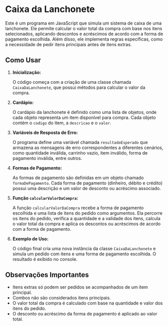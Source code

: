 # Caixa da Lanchonete

Este é um programa em JavaScript que simula um sistema de caixa de uma lanchonete. Ele permite calcular o valor total da compra com base nos itens selecionados, aplicando descontos e acréscimos de acordo com a forma de pagamento escolhida. Além disso, ele implementa regras específicas, como a necessidade de pedir itens principais antes de itens extras.

## Como Usar

1. **Inicialização:**

   O código começa com a criação de uma classe chamada `CaixaDaLanchonete`, que possui métodos para calcular o valor da compra.

2. **Cardápio:**

   O cardápio da lanchonete é definido como uma lista de objetos, onde cada objeto representa um item disponível para compra. Cada objeto contém o `codigo` do item, a `descricao` e o `valor`.

3. **Variáveis de Resposta de Erro:**

   O programa define uma variável chamada `resultadoEsperado` que armazena as mensagens de erro correspondentes a diferentes cenários, como quantidade inválida, carrinho vazio, item inválido, forma de pagamento inválida, entre outros.

4. **Formas de Pagamento:**

   As formas de pagamento são definidas em um objeto chamado `formaDePagamento`. Cada forma de pagamento (dinheiro, débito e crédito) possui uma descrição e um valor de desconto ou acréscimo associado.

5. **Função `calcularValorDaCompra`:**

   A função `calcularValorDaCompra` recebe a forma de pagamento escolhida e uma lista de itens do pedido como argumentos. Ela percorre os itens do pedido, verifica a quantidade e a validade dos itens, calcula o valor total da compra e aplica os descontos ou acréscimos de acordo com a forma de pagamento. 

6. **Exemplo de Uso:**

   O código final cria uma nova instância da classe `CaixaDaLanchonete` e simula um pedido com itens e uma forma de pagamento escolhida. O resultado é exibido no console.

## Observações Importantes

- Itens extras só podem ser pedidos se acompanhados de um item principal.
- Combos não são considerados itens principais.
- O valor total da compra é calculado com base na quantidade e valor dos itens do pedido.
- O desconto ou acréscimo da forma de pagamento é aplicado ao valor total.
